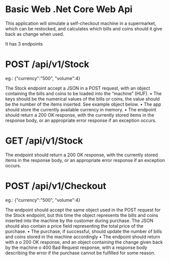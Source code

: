 # Basic Web .Net Core Web Api

This application will simulate a self-checkout machine in a supermarket, which can be restocked,
and calculates which bills and coins should it give back as change when used.

It has 3 endpoints

# POST /api/v1/Stock

eg.: {"currency":"500", "volume":4}

The Stock endpoint  accept a JSON in a POST request, with an object containing the bills and coins to be
loaded into the “machine” (HUF).
• The keys should be the numerical values of the bills or coins, the value should be the number of the items
inserted. See example object below.
• The app should store the currently available currency in memory.
• The endpoint should return a 200 OK response, with the currently stored items in the response body, or an
appropriate error response if an exception occurs.

# GET /api/v1/Stock

The endpoint should return a 200 OK response, with the currently stored items in the response body, or an
appropriate error response if an exception occurs.

# POST /api/v1/Checkout
eg.: {"currency":"500", "volume":4}

The endpoint should accept the same object used in the POST request for the Stock endpoint, but this time the
object represents the bills and coins inserted into the machine by the customer during purchase. The JSON
should also contain a price field representing the total price of the purchase.
• The purchase, if successful, should update the number of bills and coins stored in the machine accordingly
• The endpoint should return with a
o 200 OK response, and an object containing the change given back by the machine
o 400 Bad Request response, with a response body describing the error if the purchase cannot be
fulfilled for some reason.
